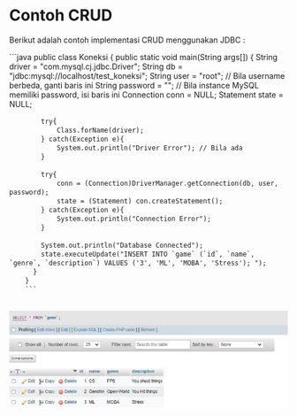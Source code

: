 # Contoh CRUD
Berikut adalah contoh implementasi CRUD menggunakan JDBC : 

<div class="grid grid-cols-2 gap-y-10 gap-x-6 mt-8">
  <div class='flex-row'>
    <div class='text-xl'>
        ```java 
        public class Koneksi {
          public static void main(String args[]) {
            String driver = "com.mysql.cj.jdbc.Driver";
            String db = "jdbc:mysql://localhost/test_koneksi";
            String user = "root"; // Bila username berbeda, ganti baris ini
            String password = ""; // Bila instance MySQL memiliki password, isi baris ini
            Connection conn = NULL;
            Statement state = NULL;

            try{
                Class.forName(driver);
            } catch(Exception e){
                System.out.println("Driver Error"); // Bila ada 
            } 

            try{
                conn = (Connection)DriverManager.getConnection(db, user, password);
                state = (Statement) con.createStatement();
            } catch(Exception e){
                System.out.println("Connection Error");
            }

            System.out.println("Database Connected");
            state.executeUpdate("INSERT INTO `game` (`id`, `name`, `genre`, `description`) VALUES ('3', 'ML', 'MOBA', 'Stress'); ");
          }
        }
        ```
  </div>
  <br>
  <div class='flex-row'>
    <img src="/img/11_1.png">
  </div>
  </div>
</div>